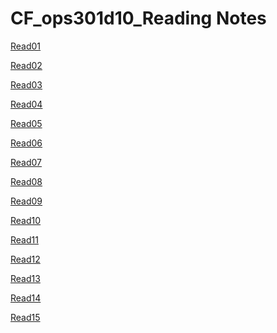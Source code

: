# CF_ops301d10_Reading Notes
[Read01](https://github.com/tt11223/CF_ops301d10_Notes/wiki/seattle%E2%80%90ops%E2%80%90301d10:-Read-01)

[Read02](https://github.com/tt11223/CF_ops301d10_Notes/wiki/seattle%E2%80%90ops%E2%80%90301d10:-Read-02)

[Read03](https://github.com/tt11223/CF_ops301d10_Notes/wiki/seattle%E2%80%90ops%E2%80%90301d10:-Read-03)

[Read04](https://github.com/tt11223/CF_ops301d10_Notes/wiki/seattle%E2%80%90ops%E2%80%90301d10:-Read-04)

[Read05](https://github.com/tt11223/CF_ops301d10_Notes/wiki/seattle%E2%80%90ops%E2%80%90301d10:-Read-05)

[Read06](https://github.com/tt11223/CF_ops301d10_Notes/wiki/seattle%E2%80%90ops%E2%80%90301d10:-Read-06)

[Read07](https://github.com/tt11223/CF_ops301d10_Notes/wiki/seattle%E2%80%90ops%E2%80%90301d10:-Read-07)

[Read08](https://github.com/tt11223/CF_ops301d10_Notes/wiki/seattle%E2%80%90ops%E2%80%90301d10:-Read-08)

[Read09](https://github.com/tt11223/CF_ops301d10_Notes/wiki/seattle%E2%80%90ops%E2%80%90301d10:-Read-09)

[Read10](https://github.com/tt11223/CF_ops301d10_Notes/wiki/seattle%E2%80%90ops%E2%80%90301d10:-Read-10)

[Read11](https://github.com/tt11223/CF_ops301d10_Notes/wiki/seattle%E2%80%90ops%E2%80%90301d10:-Read-11)

[Read12](https://github.com/tt11223/CF_ops301d10_Notes/wiki/seattle%E2%80%90ops%E2%80%90301d10:-Read-12)

[Read13]()

[Read14]()

[Read15]()
